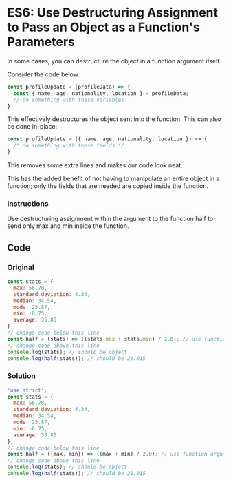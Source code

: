 # ES6: Use Destructuring Assignment to Pass an Object as a Function's Parameters

In some cases, you can destructure the object in a function argument itself.

Consider the code below:

```javascript
const profileUpdate = (profileData) => {
  const { name, age, nationality, location } = profileData;
  // do something with these variables
}
```
This effectively destructures the object sent into the function. This can also be done in-place:

```javascript
const profileUpdate = ({ name, age, nationality, location }) => {
  /* do something with these fields */
}
```
This removes some extra lines and makes our code look neat.

This has the added benefit of not having to manipulate an entire object in a function; only the fields that are needed are copied inside the function.

### Instructions

Use destructuring assignment within the argument to the function half to send only max and min inside the function.

## Code

### Original

```javascript
const stats = {
  max: 56.78,
  standard_deviation: 4.34,
  median: 34.54,
  mode: 23.87,
  min: -0.75,
  average: 35.85
};
// change code below this line
const half = (stats) => ((stats.max + stats.min) / 2.0); // use function argument destructurung
// change code above this line
console.log(stats); // should be object
console.log(half(stats)); // should be 28.015
```
### Solution

```javascript
'use strict';
const stats = {
  max: 56.78,
  standard_deviation: 4.34,
  median: 34.54,
  mode: 23.87,
  min: -0.75,
  average: 35.85
};
// change code below this line
const half = ({max, min}) => ((max + min) / 2.0); // use function argument destructurung
// change code above this line
console.log(stats); // should be object
console.log(half(stats)); // should be 28.015
```
